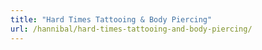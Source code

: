 ```yaml
---
title: "Hard Times Tattooing & Body Piercing"
url: /hannibal/hard-times-tattooing-and-body-piercing/
---
```

